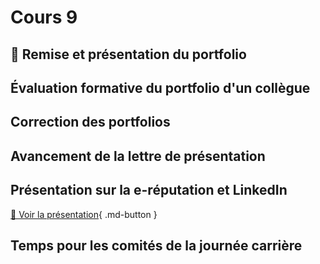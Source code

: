 # Cours 9
## 🚨 Remise et présentation du portfolio 

## Évaluation formative du portfolio d'un collègue

## Correction des portfolios

## Avancement de la lettre de présentation

## Présentation sur la e-réputation et LinkedIn
[📁 Voir la présentation](https://cmontmorency365-my.sharepoint.com/:b:/g/personal/lora_boisvert_cmontmorency_qc_ca/EeS2-7HVvn9BqSLWfVwYppMB3QpEyqy8QjRpO_JziEaVnA?e=Afu0wC){ .md-button }  


## Temps pour les comités de la journée carrière
